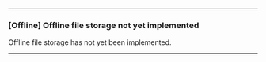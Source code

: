 
***

### [Offline] Offline file storage not yet implemented

Offline file storage has not yet been implemented.

***
